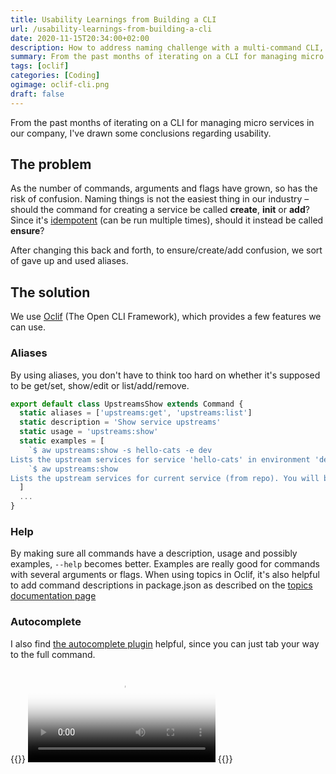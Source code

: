 ```yaml
---
title: Usability Learnings from Building a CLI
url: /usability-learnings-from-building-a-cli
date: 2020-11-15T20:34:00+02:00
description: How to address naming challenge with a multi-command CLI, example in oclif.
summary: From the past months of iterating on a CLI for managing micro services in our company, I've drawn some conclusions regarding usability. I'll describe the features of OCLIF we've used to address the challenges.
tags: [oclif]
categories: [Coding]
ogimage: oclif-cli.png
draft: false  
---
```


From the past months of iterating on a CLI for managing micro services in our company, I've drawn some conclusions regarding usability.

## The problem

As the number of commands, arguments and flags have grown, so has the risk of confusion. Naming things is not the easiest thing in our industry – should the command for creating a service be called **create**, **init** or **add**? Since it's [idempotent][1] (can be run multiple times), should it instead be called **ensure**?

After changing this back and forth, to ensure/create/add confusion, we sort of gave up and used aliases. 

## The solution

We use [Oclif][2] (The Open CLI Framework), which provides a few features we can use.

### Aliases

By using aliases, you don't have to think too hard on whether it's supposed to be get/set, show/edit or list/add/remove.

``` typescript
export default class UpstreamsShow extends Command {
  static aliases = ['upstreams:get', 'upstreams:list']
  static description = 'Show service upstreams'
  static usage = 'upstreams:show'
  static examples = [
    `$ aw upstreams:show -s hello-cats -e dev
Lists the upstream services for service 'hello-cats' in environment 'dev'.`,
    `$ aw upstreams:show
Lists the upstream services for current service (from repo). You will be prompted for environment.`,
  ]
  ...
}
```

### Help

By making sure all commands have a description, usage and possibly examples, `--help` becomes better. Examples are really good for commands with several arguments or flags. When using topics in Oclif, it's also helpful to add command descriptions in package.json as described on the [topics documentation page][3]

### Autocomplete

I also find [the autocomplete plugin][4] helpful, since you can just tab your way to the full command.

{{<html>}}
  <video style="max-width:100%" controls poster="oclif-cli.png">
    <source src="oclif-cli.mp4" type="video/mp4">
  </video>
{{</html>}}

[1]: https://en.wikipedia.org/wiki/Idempotence
[2]: https://oclif.io/
[3]: https://oclif.io/docs/topics
[4]: https://github.com/oclif/plugin-autocomplete
